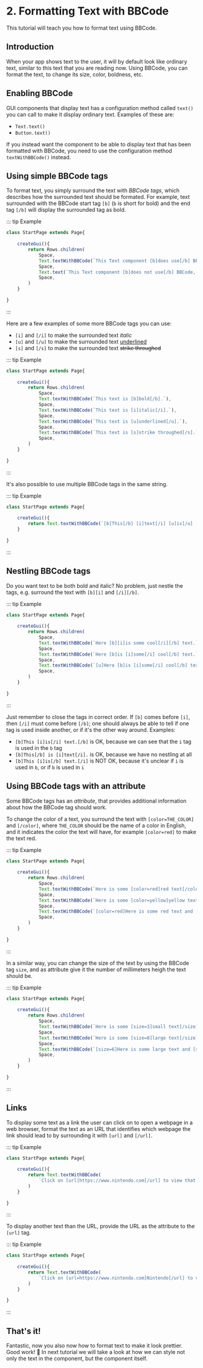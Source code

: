 <script>
	import ViewApp from '$lib/ViewApp.svelte'
</script>

# 2. Formatting Text with BBCode
This tutorial will teach you how to format text using BBCode.



## Introduction
When your app shows text to the user, it will by default look like ordinary text, similar to this text that you are reading now. Using BBCode, you can format the text, to change its size, color, boldness, etc.




## Enabling BBCode
GUI components that display text has a configuration method called `text()` you can call to make it display ordinary text. Examples of these are:

* `Text.text()`
* `Button.text()`

If you instead want the component to be able to display text that has been formatted with BBCode, you need to use the configuration method `textWithBBCode()` instead.



## Using simple BBCode tags
To format text, you simply surround the text with *BBCode tags*, which describes how the surrounded text should be formated. For example, text surrounded with the BBCode start tag `[b]` (`b` is short for bold) and the end tag `[/b]` will display the surrounded tag as bold.


::: tip Example

```js baga-show-editor-code
class StartPage extends Page{
	
	createGui(){
		return Rows.children(
			Space,
			Text.textWithBBCode(`This Text component [b]does use[/b] BBCode.`),
			Space,
			Text.text(`This Text component [b]does not use[/b] BBCode, so the BBCode tags are displayed as text.`),
			Space,
		)
	}
	
}
```

:::

Here are a few examples of some more BBCode tags you can use:

* `[i]` and `[/i]` to make the surrounded text *italic*
* `[u]` and `[/u]` to make the surrounded text <span style="text-decoration: underline;">underlined</span>
* `[s]` and `[/s]` to make the surrounded text <span style="text-decoration: line-through;">strike throughed</span>

::: tip Example

```js baga-show-editor-code
class StartPage extends Page{
	
	createGui(){
		return Rows.children(
			Space,
			Text.textWithBBCode(`This text is [b]bold[/b].`),
			Space,
			Text.textWithBBCode(`This text is [i]italic[/i].`),
			Space,
			Text.textWithBBCode(`This text is [u]underlined[/u].`),
			Space,
			Text.textWithBBCode(`This text is [s]strike throughed[/s].`),
			Space,
		)
	}
	
}
```

:::

It's also possible to use multiple BBCode tags in the same string.

::: tip Example

```js baga-show-editor-code
class StartPage extends Page{
	
	createGui(){
		return Text.textWithBBCode(`[b]This[/b] [i]text[/i] [u]is[/u] [b]cool[/b]!`)
	}
	
}
```

:::



## Nestling BBCode tags
Do you want text to be both bold and italic? No problem, just nestle the tags, e.g. surround the text with `[b][i]` and `[/i][/b]`.

::: tip Example

```js baga-show-editor-code
class StartPage extends Page{
	
	createGui(){
		return Rows.children(
			Space,
			Text.textWithBBCode(`Here [b][i]is some cool[/i][/b] text.`),
			Space,
			Text.textWithBBCode(`Here [b]is [i]some[/i] cool[/b] text.`),
			Space,
			Text.textWithBBCode(`[u]Here [b]is [i]some[/i] cool[/b] text.[/u]`),
			Space,
		)
	}
	
}
```

:::

Just remember to close the tags in correct order. If `[b]` comes before `[i]`, then `[/i]` must come before `[/b]`; one should always be able to tell if one tag is used inside another, or if it's the other way around. Examples:

* `[b]This [i]is[/i] text.[/b]` is OK, because we can see that the `i` tag is used in the `b` tag
* `[b]This[/b] is [i]text[/i].` is OK, because we have no nestling at all
* `[b]This [i]is[/b] text.[/i]` is NOT OK, because it's unclear if `i` is used in `b`, or if `b` is used in `i`



## Using BBCode tags with an attribute
Some BBCode tags has an *attribute*, that provides additional information about how the BBCode tag should work.

To change the color of a text, you surround the text with `[color=THE_COLOR]` and `[/color]`, where `THE_COLOR` should be the name of a color in English, and it indicates the color the text will have, for example `[color=red]` to make the text red.

::: tip Example

```js baga-show-editor-code
class StartPage extends Page{
	
	createGui(){
		return Rows.children(
			Space,
			Text.textWithBBCode(`Here is some [color=red]red text[/color].`),
			Space,
			Text.textWithBBCode(`Here is some [color=yellow]yellow text[/color].`),
			Space,
			Text.textWithBBCode(`[color=red]Here is some red text and [color=yellow]yellow text[/color].[/color]`),
			Space,
		)
	}
	
}
```

:::


In a similar way, you can change the size of the text by using the BBCode tag `size`, and as attribute give it the number of millimeters heigh the text should be.

::: tip Example

```js baga-show-editor-code
class StartPage extends Page{
	
	createGui(){
		return Rows.children(
			Space,
			Text.textWithBBCode(`Here is some [size=3]small text[/size].`),
			Space,
			Text.textWithBBCode(`Here is some [size=8]large text[/size].`),
			Space,
			Text.textWithBBCode(`[size=6]Here is some large text and [size=2]small text[/size].[/size]`),
			Space,
		)
	}
	
}
```

:::


## Links
To display some text as a link the user can click on to open a webpage in a web browser, format the text as an URL that identifies which webpage the link should lead to by surrounding it with `[url]` and `[/url]`.

::: tip Example

```js baga-show-editor-code
class StartPage extends Page{
	
	createGui(){
		return Text.textWithBBCode(
			`Click on [url]https://www.nintendo.com[/url] to view that webpage in a web browser.`
		)
	}
	
}
```

:::

To display another text than the URL, provide the URL as the attribute to the `[url]` tag.

::: tip Example

```js baga-show-editor-code
class StartPage extends Page{
	
	createGui(){
		return Text.textWithBBCode(
			`Click on [url=https://www.nintendo.com]Nintendo[/url] to view that webpage in a web browser.`
		)
	}
	
}
```

:::



## That's it!
Fantastic, now you also now how to format text to make it look prettier. Good work! 🥳 In next tutorial we will take a look at how we can style not only the text in the component, but the component itself.